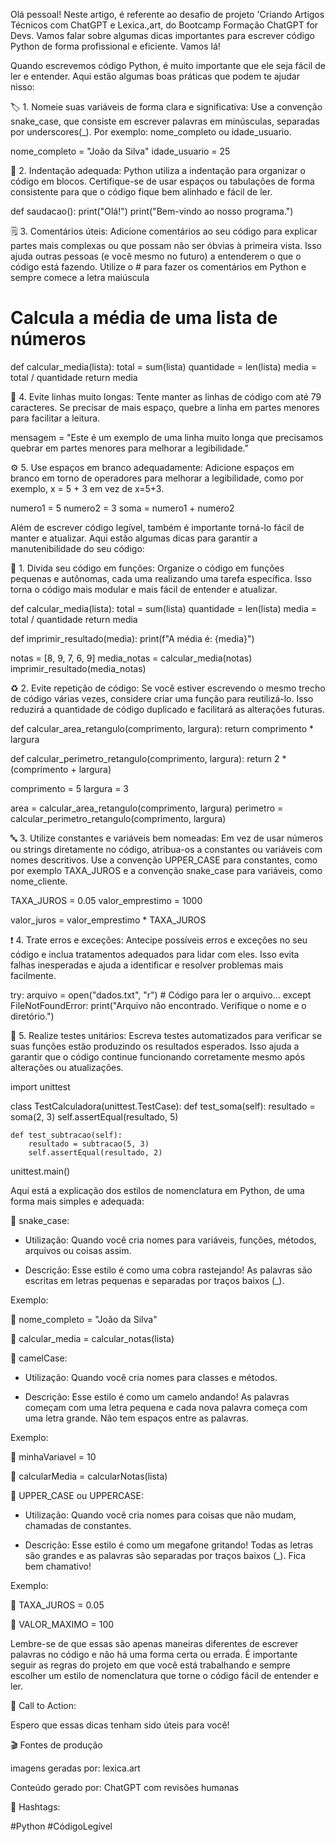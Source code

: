 Olá pessoal! Neste artigo, é referente ao desafio de projeto 'Criando Artigos Técnicos com ChatGPT e Lexica.,art, do Bootcamp Formação ChatGPT for Devs. Vamos falar sobre algumas dicas importantes para escrever código Python de forma profissional e eficiente. Vamos lá!



Quando escrevemos código Python, é muito importante que ele seja fácil de ler e entender. Aqui estão algumas boas práticas que podem te ajudar nisso:



🏷️ 1. Nomeie suas variáveis de forma clara e significativa: Use a convenção snake_case, que consiste em escrever palavras em minúsculas, separadas por underscores(_). Por exemplo: nome_completo ou idade_usuario.

nome_completo = "João da Silva"
idade_usuario = 25


📝 2. Indentação adequada: Python utiliza a indentação para organizar o código em blocos. Certifique-se de usar espaços ou tabulações de forma consistente para que o código fique bem alinhado e fácil de ler.

def saudacao():
    print("Olá!")
    print("Bem-vindo ao nosso programa.")


🗒️ 3. Comentários úteis: Adicione comentários ao seu código para explicar partes mais complexas ou que possam não ser óbvias à primeira vista. Isso ajuda outras pessoas (e você mesmo no futuro) a entenderem o que o código está fazendo. Utilize o # para fazer os comentários em Python e sempre comece a letra maiúscula

# Calcula a média de uma lista de números
def calcular_media(lista):
    total = sum(lista)
    quantidade = len(lista)
    media = total / quantidade
    return media


📏 4. Evite linhas muito longas: Tente manter as linhas de código com até 79 caracteres. Se precisar de mais espaço, quebre a linha em partes menores para facilitar a leitura.

mensagem = "Este é um exemplo de uma linha muito longa que precisamos quebrar em partes menores para melhorar a legibilidade."


⚙️ 5. Use espaços em branco adequadamente: Adicione espaços em branco em torno de operadores para melhorar a legibilidade, como por exemplo, x = 5 + 3 em vez de x=5+3.

numero1 = 5
numero2 = 3
soma = numero1 + numero2



Além de escrever código legível, também é importante torná-lo fácil de manter e atualizar. Aqui estão algumas dicas para garantir a manutenibilidade do seu código:



🧩 1. Divida seu código em funções: Organize o código em funções pequenas e autônomas, cada uma realizando uma tarefa específica. Isso torna o código mais modular e mais fácil de entender e atualizar.

def calcular_media(lista):
    total = sum(lista)
    quantidade = len(lista)
    media = total / quantidade
    return media

def imprimir_resultado(media):
    print(f"A média é: {media}")

notas = [8, 9, 7, 6, 9]
media_notas = calcular_media(notas)
imprimir_resultado(media_notas)


♻️ 2. Evite repetição de código: Se você estiver escrevendo o mesmo trecho de código várias vezes, considere criar uma função para reutilizá-lo. Isso reduzirá a quantidade de código duplicado e facilitará as alterações futuras.

def calcular_area_retangulo(comprimento, largura):
    return comprimento * largura

def calcular_perimetro_retangulo(comprimento, largura):
    return 2 * (comprimento + largura)

comprimento = 5
largura = 3

area = calcular_area_retangulo(comprimento, largura)
perimetro = calcular_perimetro_retangulo(comprimento, largura)


🔤 3. Utilize constantes e variáveis bem nomeadas: Em vez de usar números ou strings diretamente no código, atribua-os a constantes ou variáveis com nomes descritivos. Use a convenção UPPER_CASE para constantes, como por exemplo TAXA_JUROS e a convenção snake_case para variáveis, como nome_cliente.

TAXA_JUROS = 0.05
valor_emprestimo = 1000

valor_juros = valor_emprestimo * TAXA_JUROS


❗ 4. Trate erros e exceções: Antecipe possíveis erros e exceções no seu código e inclua tratamentos adequados para lidar com eles. Isso evita falhas inesperadas e ajuda a identificar e resolver problemas mais facilmente.

try:
    arquivo = open("dados.txt", "r")
    # Código para ler o arquivo...
except FileNotFoundError:
    print("Arquivo não encontrado. Verifique o nome e o diretório.")


🧪 5. Realize testes unitários: Escreva testes automatizados para verificar se suas funções estão produzindo os resultados esperados. Isso ajuda a garantir que o código continue funcionando corretamente mesmo após alterações ou atualizações.

import unittest

class TestCalculadora(unittest.TestCase):
    def test_soma(self):
        resultado = soma(2, 3)
        self.assertEqual(resultado, 5)

    def test_subtracao(self):
        resultado = subtracao(5, 3)
        self.assertEqual(resultado, 2)

unittest.main()

Aqui está a explicação dos estilos de nomenclatura em Python, de uma forma mais simples e adequada:



🐍 snake_case:

 - Utilização: Quando você cria nomes para variáveis, funções, métodos, arquivos ou coisas assim.

 - Descrição: Esse estilo é como uma cobra rastejando! As palavras são escritas em letras pequenas e separadas por traços baixos (_).

Exemplo: 

  🐍 nome_completo = "João da Silva"

  🐍 calcular_media = calcular_notas(lista)



🐫 camelCase:

 - Utilização: Quando você cria nomes para classes e métodos.

 - Descrição: Esse estilo é como um camelo andando! As palavras começam com uma letra pequena e cada nova palavra começa com uma letra grande. Não tem espaços entre as palavras.

Exemplo:

  🐫 minhaVariavel = 10

  🐫 calcularMedia = calcularNotas(lista)



📢 UPPER_CASE ou UPPERCASE:

 - Utilização: Quando você cria nomes para coisas que não mudam, chamadas de constantes.

 - Descrição: Esse estilo é como um megafone gritando! Todas as letras são grandes e as palavras são separadas por traços baixos (_). Fica bem chamativo!

Exemplo:

  📢 TAXA_JUROS = 0.05

  📢 VALOR_MAXIMO = 100



Lembre-se de que essas são apenas maneiras diferentes de escrever palavras no código e não há uma forma certa ou errada. É importante seguir as regras do projeto em que você está trabalhando e sempre escolher um estilo de nomenclatura que torne o código fácil de entender e ler.



📣 Call to Action:

Espero que essas dicas tenham sido úteis para você!

 

🎬 Fontes de produção

imagens geradas por: lexica.art

Conteúdo gerado por: ChatGPT com revisões humanas

 

 🌟 Hashtags:

#Python #CódigoLegível
